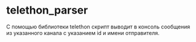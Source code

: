 # telethon_parser
С помощью библиотеки telethon скрипт выводит в консоль сообщения из указанного канала с указанием id и имени отправителя.
